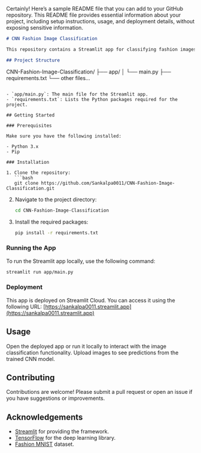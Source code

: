 Certainly! Here’s a sample README file that you can add to your GitHub repository. This README file provides essential information about your project, including setup instructions, usage, and deployment details, without exposing sensitive information.

```markdown
# CNN Fashion Image Classification

This repository contains a Streamlit app for classifying fashion images using a Convolutional Neural Network (CNN). The app demonstrates image classification capabilities with various fashion categories.

## Project Structure

```
CNN-Fashion-Image-Classification/
├── app/
│   └── main.py
├── requirements.txt
└── other files...
```

- `app/main.py`: The main file for the Streamlit app.
- `requirements.txt`: Lists the Python packages required for the project.

## Getting Started

### Prerequisites

Make sure you have the following installed:

- Python 3.x
- Pip

### Installation

1. Clone the repository:
   ```bash
   git clone https://github.com/Sankalpa0011/CNN-Fashion-Image-Classification.git
   ```

2. Navigate to the project directory:
   ```bash
   cd CNN-Fashion-Image-Classification
   ```

3. Install the required packages:
   ```bash
   pip install -r requirements.txt
   ```

### Running the App

To run the Streamlit app locally, use the following command:

```bash
streamlit run app/main.py
```

### Deployment

This app is deployed on Streamlit Cloud. You can access it using the following URL:
[https://sankalpa0011.streamlit.app](https://sankalpa0011.streamlit.app)

## Usage

Open the deployed app or run it locally to interact with the image classification functionality. Upload images to see predictions from the trained CNN model.

## Contributing

Contributions are welcome! Please submit a pull request or open an issue if you have suggestions or improvements.

## Acknowledgements

- [Streamlit](https://streamlit.io/) for providing the framework.
- [TensorFlow](https://www.tensorflow.org/) for the deep learning library.
- [Fashion MNIST](https://github.com/zalandoresearch/fashion-mnist) dataset.
```
